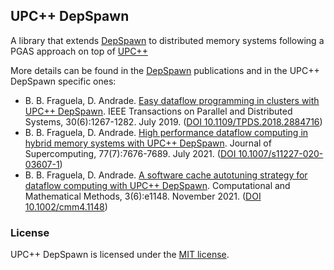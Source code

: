 ## UPC++ DepSpawn

A library that extends [DepSpawn](https://github.com/fraguela/depspawn) to distributed memory systems following a PGAS approach on top of [UPC++](https://bitbucket.org/berkeleylab/upcxx/wiki/Home)

More details can be found in the [DepSpawn](https://github.com/fraguela/depspawn) publications and in the UPC++ DepSpawn specific ones:

-  B. B. Fraguela, D. Andrade. [Easy dataflow programming in clusters with UPC++ DepSpawn](http://gac.udc.es/~basilio/papers/Fraguela19_UPCxxDepSpawn.pdf). IEEE Transactions on Parallel and Distributed Systems, 30(6):1267-1282. July 2019. ([DOI 10.1109/TPDS.2018.2884716](http://dx.doi.org/10.1109/TPDS.2018.2884716))
-  B. B. Fraguela, D. Andrade. [High performance dataflow computing in hybrid memory systems with UPC++ DepSpawn](http://gac.udc.es/~basilio/papers/Fraguela21-UPCDSP_Filtered.pdf). Journal of Supercomputing, 77(7):7676-7689. July 2021. ([DOI 10.1007/s11227-020-03607-1](http://dx.doi.org/10.1007/s11227-020-03607-1))
-  B. B. Fraguela, D. Andrade. [A software cache autotuning strategy for dataflow computing with UPC++ DepSpawn](http://gac.udc.es/~basilio/papers/Fraguela21-UPCDSP_autocache.pdf). Computational and Mathematical Methods, 3(6):e1148. November 2021. ([DOI 10.1002/cmm4.1148](http://dx.doi.org/10.1002/cmm4.1148))

### License

UPC++ DepSpawn is licensed under the [MIT license](https://en.wikipedia.org/wiki/MIT_License).
